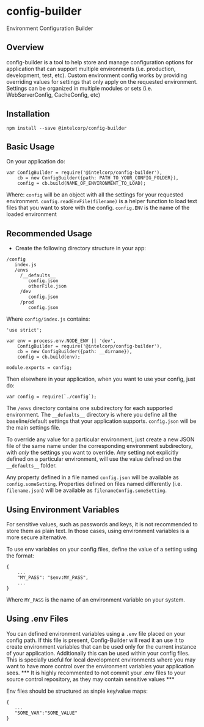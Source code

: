 # config-builder
Environment Configuration Builder

## Overview
config-builder is a tool to help store and manage configuration options for application that can support multiple environments (i.e. production, development, test, etc).
Custom environment config works by providing overriding values for settings that only apply on the requested environment.
Settings can be organized in multiple modules or sets (i.e. WebServerConfig, CacheConfig, etc)

## Installation
```
npm install --save @intelcorp/config-builder
```

## Basic Usage
On your application do:
```
var ConfigBuilder = require('@intelcorp/config-builder'),
    cb = new ConfigBuilder({path: PATH_TO_YOUR_CONFIG_FOLDER}),
    config = cb.build(NAME_OF_ENVIRONMENT_TO_LOAD);
```
Where:
`config` will be an object with all the settings for your requested environment.
`config.readEnvFile(filename)` is a helper function to load text files that you want to store with the config.
`config.ENV` is the name of the loaded environment

## Recommended Usage
* Create the following directory structure in your app:
```
/config
   index.js
   /envs
     /__defaults__
        config.json
        otherFile.json
     /dev
        config.json
     /prod
        config.json
```

Where `config/index.js` contains:
```
'use strict';

var env = process.env.NODE_ENV || 'dev',
    ConfigBuilder = require('@intelcorp/config-builder'),
    cb = new ConfigBuilder({path: __dirname}),
    config = cb.build(env);

module.exports = config;
```

Then elsewhere in your application, when you want to use your config, just do:
```
var config = require(`./config`);
```

The `/envs` directory contains one subdirectory for each supported environment.
The `__defaults__` directory is where you define all the baseline/default settings that your application supports. `config.json` will be the main settings file. 

To override any value for a particular environment, just create a new JSON file of the same name under the corresponding environment subdirectory, with *only* the settings you want to override. Any setting not explicitly defined on a particular environment, will use the value defined on the `__defaults__` folder.

Any property defined in a file named `config.json` will be available as `config.someSetting`. Properties defined on files named differently (i.e. `filename.json`) will be available as `filenameConfig.someSetting`.


## Using Environment Variables
For sensitive values, such as passwords and keys, it is not recommended to store them as plain text. In those cases, using environment variables is a more secure alternative.

To use env variables on your config files, define the value of a setting using the format:
```
{
	...
	"MY_PASS": "$env:MY_PASS",
	...
}
```
Where `MY_PASS` is the name of an environment variable on your system.


## Using .env Files
You can defined environment variables using a `.env` file placed on your config path. If this file is present, Config-Builder will read it an use it to create environment variables that can be used only for the current instance of your application. Additionally this can be used within your config files. 
This is specially useful for local development environments where you may want to have more control over the environment variables your application sees.
*** It is highly recommented to not commit your .env files to your source control repository, as they may contain sensitive values ***

Env files should be structured as sinple key/value maps:
```
{
   ...
   "SOME_VAR":"SOME_VALUE"
}
```







